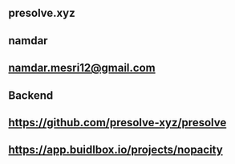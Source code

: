 ## presolve.xyz
## namdar
## namdar.mesri12@gmail.com
## Backend
## https://github.com/presolve-xyz/presolve
## https://app.buidlbox.io/projects/nopacity
